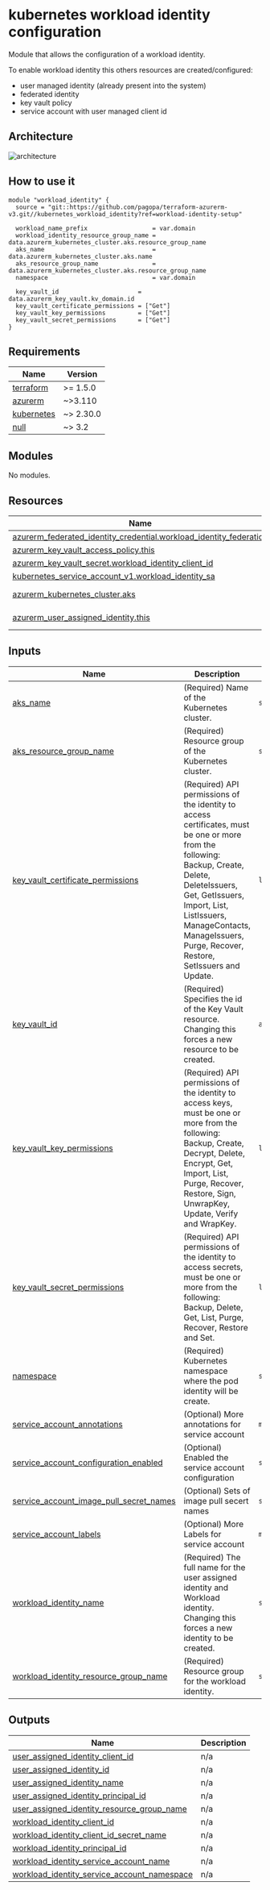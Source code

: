# kubernetes workload identity configuration

Module that allows the configuration of a workload identity.

To enable workload identity this others resources are created/configured:

* user managed identity (already present into the system)
* federated identity
* key vault policy
* service account with user managed client id

## Architecture

![architecture](./docs/module-arch.drawio.png)

## How to use it

```hcl
module "workload_identity" {
  source = "git::https://github.com/pagopa/terraform-azurerm-v3.git//kubernetes_workload_identity?ref=workload-identity-setup"

  workload_name_prefix                  = var.domain
  workload_identity_resource_group_name = data.azurerm_kubernetes_cluster.aks.resource_group_name
  aks_name                              = data.azurerm_kubernetes_cluster.aks.name
  aks_resource_group_name               = data.azurerm_kubernetes_cluster.aks.resource_group_name
  namespace                             = var.domain

  key_vault_id                      = data.azurerm_key_vault.kv_domain.id
  key_vault_certificate_permissions = ["Get"]
  key_vault_key_permissions         = ["Get"]
  key_vault_secret_permissions      = ["Get"]
}
```

<!-- markdownlint-disable -->
<!-- BEGINNING OF PRE-COMMIT-TERRAFORM DOCS HOOK -->
## Requirements

| Name | Version |
|------|---------|
| <a name="requirement_terraform"></a> [terraform](#requirement\_terraform) | >= 1.5.0 |
| <a name="requirement_azurerm"></a> [azurerm](#requirement\_azurerm) | ~>3.110 |
| <a name="requirement_kubernetes"></a> [kubernetes](#requirement\_kubernetes) | ~> 2.30.0 |
| <a name="requirement_null"></a> [null](#requirement\_null) | ~> 3.2 |

## Modules

No modules.

## Resources

| Name | Type |
|------|------|
| [azurerm_federated_identity_credential.workload_identity_federation](https://registry.terraform.io/providers/hashicorp/azurerm/latest/docs/resources/federated_identity_credential) | resource |
| [azurerm_key_vault_access_policy.this](https://registry.terraform.io/providers/hashicorp/azurerm/latest/docs/resources/key_vault_access_policy) | resource |
| [azurerm_key_vault_secret.workload_identity_client_id](https://registry.terraform.io/providers/hashicorp/azurerm/latest/docs/resources/key_vault_secret) | resource |
| [kubernetes_service_account_v1.workload_identity_sa](https://registry.terraform.io/providers/hashicorp/kubernetes/latest/docs/resources/service_account_v1) | resource |
| [azurerm_kubernetes_cluster.aks](https://registry.terraform.io/providers/hashicorp/azurerm/latest/docs/data-sources/kubernetes_cluster) | data source |
| [azurerm_user_assigned_identity.this](https://registry.terraform.io/providers/hashicorp/azurerm/latest/docs/data-sources/user_assigned_identity) | data source |

## Inputs

| Name | Description | Type | Default | Required |
|------|-------------|------|---------|:--------:|
| <a name="input_aks_name"></a> [aks\_name](#input\_aks\_name) | (Required) Name of the Kubernetes cluster. | `string` | n/a | yes |
| <a name="input_aks_resource_group_name"></a> [aks\_resource\_group\_name](#input\_aks\_resource\_group\_name) | (Required) Resource group of the Kubernetes cluster. | `string` | n/a | yes |
| <a name="input_key_vault_certificate_permissions"></a> [key\_vault\_certificate\_permissions](#input\_key\_vault\_certificate\_permissions) | (Required) API permissions of the identity to access certificates, must be one or more from the following: Backup, Create, Delete, DeleteIssuers, Get, GetIssuers, Import, List, ListIssuers, ManageContacts, ManageIssuers, Purge, Recover, Restore, SetIssuers and Update. | `list(string)` | n/a | yes |
| <a name="input_key_vault_id"></a> [key\_vault\_id](#input\_key\_vault\_id) | (Required) Specifies the id of the Key Vault resource. Changing this forces a new resource to be created. | `any` | n/a | yes |
| <a name="input_key_vault_key_permissions"></a> [key\_vault\_key\_permissions](#input\_key\_vault\_key\_permissions) | (Required) API permissions of the identity to access keys, must be one or more from the following: Backup, Create, Decrypt, Delete, Encrypt, Get, Import, List, Purge, Recover, Restore, Sign, UnwrapKey, Update, Verify and WrapKey. | `list(string)` | n/a | yes |
| <a name="input_key_vault_secret_permissions"></a> [key\_vault\_secret\_permissions](#input\_key\_vault\_secret\_permissions) | (Required) API permissions of the identity to access secrets, must be one or more from the following: Backup, Delete, Get, List, Purge, Recover, Restore and Set. | `list(string)` | n/a | yes |
| <a name="input_namespace"></a> [namespace](#input\_namespace) | (Required) Kubernetes namespace where the pod identity will be create. | `string` | n/a | yes |
| <a name="input_service_account_annotations"></a> [service\_account\_annotations](#input\_service\_account\_annotations) | (Optional) More annotations for service account | `map(string)` | `{}` | no |
| <a name="input_service_account_configuration_enabled"></a> [service\_account\_configuration\_enabled](#input\_service\_account\_configuration\_enabled) | (Optional) Enabled the service account configuration | `string` | `true` | no |
| <a name="input_service_account_image_pull_secret_names"></a> [service\_account\_image\_pull\_secret\_names](#input\_service\_account\_image\_pull\_secret\_names) | (Optional) Sets of image pull secert names | `set(string)` | `[]` | no |
| <a name="input_service_account_labels"></a> [service\_account\_labels](#input\_service\_account\_labels) | (Optional) More Labels for service account | `map(string)` | `{}` | no |
| <a name="input_workload_identity_name"></a> [workload\_identity\_name](#input\_workload\_identity\_name) | (Required) The full name for the user assigned identity and Workload identity. Changing this forces a new identity to be created. | `string` | n/a | yes |
| <a name="input_workload_identity_resource_group_name"></a> [workload\_identity\_resource\_group\_name](#input\_workload\_identity\_resource\_group\_name) | (Required) Resource group for the workload identity. | `string` | n/a | yes |

## Outputs

| Name | Description |
|------|-------------|
| <a name="output_user_assigned_identity_client_id"></a> [user\_assigned\_identity\_client\_id](#output\_user\_assigned\_identity\_client\_id) | n/a |
| <a name="output_user_assigned_identity_id"></a> [user\_assigned\_identity\_id](#output\_user\_assigned\_identity\_id) | n/a |
| <a name="output_user_assigned_identity_name"></a> [user\_assigned\_identity\_name](#output\_user\_assigned\_identity\_name) | n/a |
| <a name="output_user_assigned_identity_principal_id"></a> [user\_assigned\_identity\_principal\_id](#output\_user\_assigned\_identity\_principal\_id) | n/a |
| <a name="output_user_assigned_identity_resource_group_name"></a> [user\_assigned\_identity\_resource\_group\_name](#output\_user\_assigned\_identity\_resource\_group\_name) | n/a |
| <a name="output_workload_identity_client_id"></a> [workload\_identity\_client\_id](#output\_workload\_identity\_client\_id) | n/a |
| <a name="output_workload_identity_client_id_secret_name"></a> [workload\_identity\_client\_id\_secret\_name](#output\_workload\_identity\_client\_id\_secret\_name) | n/a |
| <a name="output_workload_identity_principal_id"></a> [workload\_identity\_principal\_id](#output\_workload\_identity\_principal\_id) | n/a |
| <a name="output_workload_identity_service_account_name"></a> [workload\_identity\_service\_account\_name](#output\_workload\_identity\_service\_account\_name) | n/a |
| <a name="output_workload_identity_service_account_namespace"></a> [workload\_identity\_service\_account\_namespace](#output\_workload\_identity\_service\_account\_namespace) | n/a |
<!-- END OF PRE-COMMIT-TERRAFORM DOCS HOOK -->
